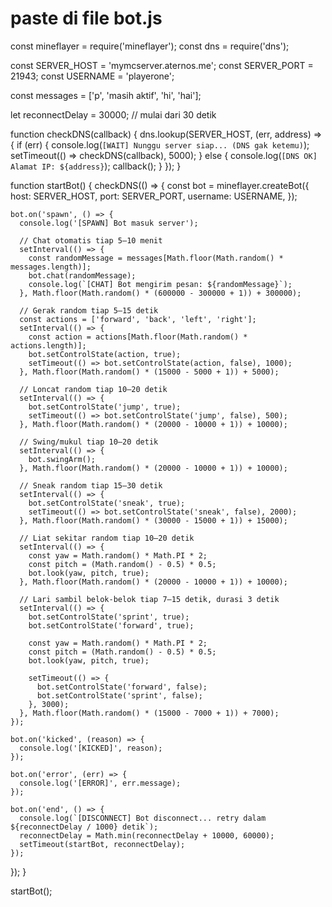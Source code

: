 # paste di file bot.js
const mineflayer = require('mineflayer');
const dns = require('dns');

const SERVER_HOST = 'mymcserver.aternos.me';
const SERVER_PORT = 21943;
const USERNAME = 'playerone';

const messages = ['p', 'masih aktif', 'hi', 'hai'];

let reconnectDelay = 30000; // mulai dari 30 detik

function checkDNS(callback) {
  dns.lookup(SERVER_HOST, (err, address) => {
    if (err) {
      console.log(`[WAIT] Nunggu server siap... (DNS gak ketemu)`);
      setTimeout(() => checkDNS(callback), 5000);
    } else {
      console.log(`[DNS OK] Alamat IP: ${address}`);
      callback();
    }
  });
}

function startBot() {
  checkDNS(() => {
    const bot = mineflayer.createBot({
      host: SERVER_HOST,
      port: SERVER_PORT,
      username: USERNAME,
    });

    bot.on('spawn', () => {
      console.log('[SPAWN] Bot masuk server');

      // Chat otomatis tiap 5–10 menit
      setInterval(() => {
        const randomMessage = messages[Math.floor(Math.random() * messages.length)];
        bot.chat(randomMessage);
        console.log(`[CHAT] Bot mengirim pesan: ${randomMessage}`);
      }, Math.floor(Math.random() * (600000 - 300000 + 1)) + 300000);

      // Gerak random tiap 5–15 detik
      const actions = ['forward', 'back', 'left', 'right'];
      setInterval(() => {
        const action = actions[Math.floor(Math.random() * actions.length)];
        bot.setControlState(action, true);
        setTimeout(() => bot.setControlState(action, false), 1000);
      }, Math.floor(Math.random() * (15000 - 5000 + 1)) + 5000);

      // Loncat random tiap 10–20 detik
      setInterval(() => {
        bot.setControlState('jump', true);
        setTimeout(() => bot.setControlState('jump', false), 500);
      }, Math.floor(Math.random() * (20000 - 10000 + 1)) + 10000);

      // Swing/mukul tiap 10–20 detik
      setInterval(() => {
        bot.swingArm();
      }, Math.floor(Math.random() * (20000 - 10000 + 1)) + 10000);

      // Sneak random tiap 15–30 detik
      setInterval(() => {
        bot.setControlState('sneak', true);
        setTimeout(() => bot.setControlState('sneak', false), 2000);
      }, Math.floor(Math.random() * (30000 - 15000 + 1)) + 15000);

      // Liat sekitar random tiap 10–20 detik
      setInterval(() => {
        const yaw = Math.random() * Math.PI * 2;
        const pitch = (Math.random() - 0.5) * 0.5;
        bot.look(yaw, pitch, true);
      }, Math.floor(Math.random() * (20000 - 10000 + 1)) + 10000);

      // Lari sambil belok-belok tiap 7–15 detik, durasi 3 detik
      setInterval(() => {
        bot.setControlState('sprint', true);
        bot.setControlState('forward', true);

        const yaw = Math.random() * Math.PI * 2;
        const pitch = (Math.random() - 0.5) * 0.5;
        bot.look(yaw, pitch, true);

        setTimeout(() => {
          bot.setControlState('forward', false);
          bot.setControlState('sprint', false);
        }, 3000);
      }, Math.floor(Math.random() * (15000 - 7000 + 1)) + 7000);
    });

    bot.on('kicked', (reason) => {
      console.log('[KICKED]', reason);
    });

    bot.on('error', (err) => {
      console.log('[ERROR]', err.message);
    });

    bot.on('end', () => {
      console.log(`[DISCONNECT] Bot disconnect... retry dalam ${reconnectDelay / 1000} detik`);
      reconnectDelay = Math.min(reconnectDelay + 10000, 60000);
      setTimeout(startBot, reconnectDelay);
    });
  });
}

startBot();
